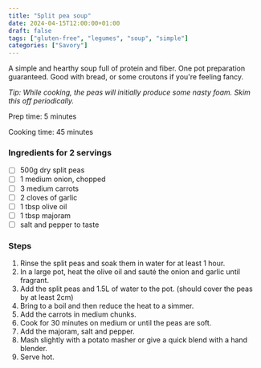```yaml
---
title: "Split pea soup"
date: 2024-04-15T12:00:00+01:00
draft: false
tags: ["gluten-free", "legumes", "soup", "simple"]
categories: ["Savory"]
---
```


A simple and hearthy soup full of protein and fiber. One pot preparation guaranteed. Good with bread, or some croutons if you're feeling fancy.

*Tip: While cooking, the peas will initially produce some nasty foam. Skim this off periodically.*

<div class="recipe" id="recipe">
Prep time: 5 minutes

Cooking time: 45 minutes

### Ingredients for 2 servings
- [ ] 500g dry split peas
- [ ] 1 medium onion, chopped
- [ ] 3 medium carrots
- [ ] 2 cloves of garlic
- [ ] 1 tbsp olive oil
- [ ] 1 tbsp majoram
- [ ] salt and pepper to taste

### Steps
1. Rinse the split peas and soak them in water for at least 1 hour.
2. In a large pot, heat the olive oil and sauté the onion and garlic until fragrant.
3. Add the split peas and 1.5L of water to the pot. (should cover the peas by at least 2cm)
4. Bring to a boil and then reduce the heat to a simmer.
5. Add the carrots in medium chunks.
6. Cook for 30 minutes on medium or until the peas are soft.
7. Add the majoram, salt and pepper.
8. Mash slightly with a potato masher or give a quick blend with a hand blender.
9. Serve hot.

</div>
